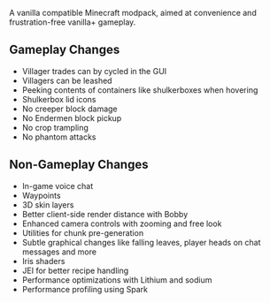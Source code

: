 A vanilla compatible Minecraft modpack, aimed at convenience and frustration-free vanilla+ gameplay.


## Gameplay Changes

- Villager trades can by cycled in the GUI
- Villagers can be leashed
- Peeking contents of containers like shulkerboxes when hovering
- Shulkerbox lid icons
- No creeper block damage
- No Endermen block pickup
- No crop trampling
- No phantom attacks

## Non-Gameplay Changes

- In-game voice chat
- Waypoints
- 3D skin layers
- Better client-side render distance with Bobby
- Enhanced camera controls with zooming and free look
- Utilities for chunk pre-generation
- Subtle graphical changes like falling leaves, player heads on chat messages and more
- Iris shaders
- JEI for better recipe handling
- Performance optimizations with Lithium and sodium
- Performance profiling using Spark
